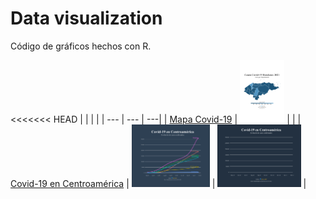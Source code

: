 # Data visualization
Código de gráficos hechos con R.

<<<<<<< HEAD
| <!-- --> | <!-- --> | <!-- --> |
| --- | --- | ---|
| [Mapa Covid-19](map_covid19_dept_hn) | <a href="map_covid19_dept_hn"><img src="map_covid19_dept_hn/map_hn.png" alt="Mapa Covid-19" height="100"></a> |  |
| [Covid-19 en Centroamérica](line_covid19_ca) | <a href="line_covid19_ca"><img src="line_covid19_ca/line_sta.png" alt="Covid-19 en Centroamérica" height="100"></a> | <a href="line_covid19_ca"><img src="line_covid19_ca/line_din.gif" alt="Covid-19 en Centroamérica" height="100"></a> |